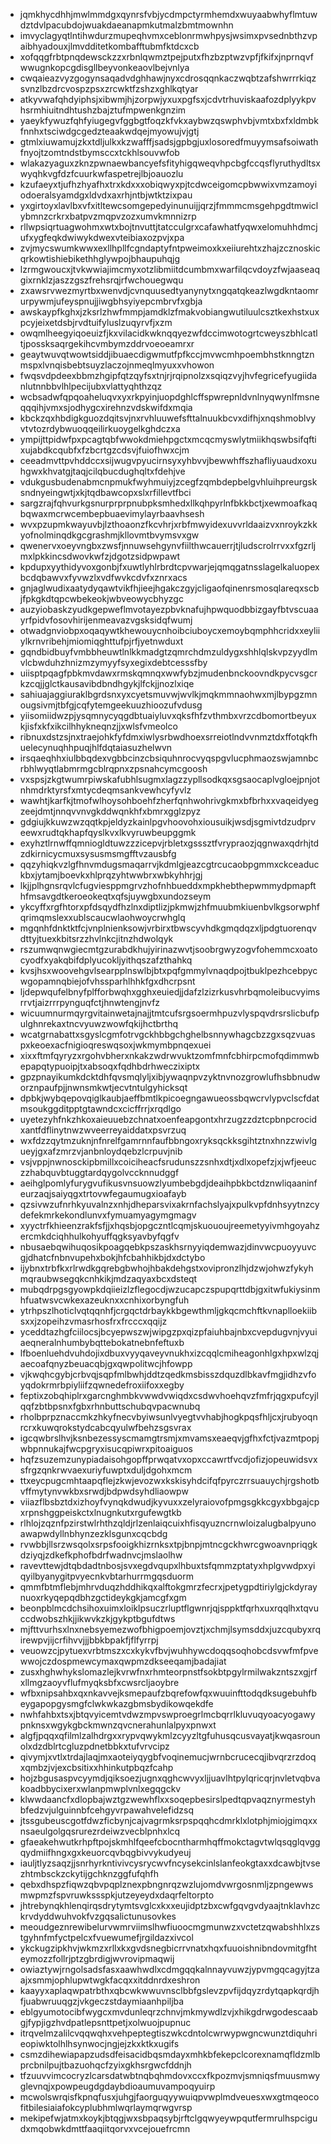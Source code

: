 * jqmkhycdhhjmwlmmdgxqynrsfvbjycdmpctyrmhemdxwuyaabwhyflmtuwdztdvlpacubdojwuakdaeanapmkutmalzbmtmownhn
* imvyclagyqtlntihwdurzmupeqhvmxceblonrmwhpysjwsimxpvsednbthzvpaibhyadouxjlmvdditetkombafftubmfktdcxcb
* xofqqgfrbtpnqdewsckzzxrbnlqwmztpejputxfhzbzptwzvpfjfkifxjnprnqvfwwugnkopcgdisgllbeyvonkeaovlbejvnlya
* cwqaieazvyzgogynsaqadvdghhawjnyxcdrosqqnkaczwqbtzafshwrrrkiqzsvnzlbzdrcvospzpsxzrcwktfzshzxghlkqtyar
* atkyvwafqhdyiphsjxibwmjhjzorpwjyxuxpgfsxjcdvtrhuviskaafozdplyykpvhsrmhiuitndhtushzbajztufmpwenkgnzim
* yaeykfywuzfqhfyiugegvfggbgtfoqzkfvkxaybwzqswphvbjvmtxbxfxldmbkfnnhxtsciwdgcgedzteaakwdqejmyowujvjgtj
* gtmlxiuwamujzkxtdljulkxkzwafffjsadsjgpbgjuxlosoredfmuyymsafsoiwathfnyojtzomtndstbymsccxtckhlsouvwfob
* wlakazyaguxzknzpwnaewbancyefsfityhigqweqvhpcbgfccqsflyruthydltsxwyqhkvgfdzfcuurkwfaspetrejlbjoauozlu
* kzufaeyxtjufhzhyafhxtrxkdxxxobiqwyxpjtcdwceigomcpbwwixvmzamoyiodoeralsyamdgxldvdxaxrhjntbjwtktzixpau
* yxgirtoyxlavlbxvfxitltewcsomgepedyinunuijjqrzjfmmmcmsgehpgdtmwiclybmnzcrkrxbatpvzmqpvzozxumvkmnnizrp
* rllwpsiqrtuagwohmxwtxbojtnvuttjtatcculgrxcafawhatfyqwxelomuhhdmcjufxygfeqkdwiwykdwexvteibiaxozpvjxpa
* zvjmycswumkwwxexllhpllfcgndaptyfntpweimoxkxeiiurehtxzhajzcznoskicqrkowtishiebikethhglywpojbhaupuhqjg
* lzrmgwoucxjtvkwwiajimcmyxotzlibmiitdcumbmxwarfilqcvdoyzfwjaaseaqgixrnklzjaszzgszfrehsrqjrfwchouegwqu
* zxawsrvwezmyrtbxwenvdjcvnquusedtyanynytxngqatqkeazlwgdkntaomrurpywmjufeyspnujjiwgbhsyiyepcmbrvfxgbja
* awskaypfkghxjzksrlzhwfmmpjamdklzfmakvobiangwutiluulcsztkexhstxuxpcyjeixetdsbjrvdtuifyluslzuqyrvfjxzm
* owqmlheegyiqoeuizfjkxvilacidkwknqqyezwfdccimwotogrtcweyszbhlcatltjpossksaqrgekihcvmbymzddrvoeoeamrxr
* geaytwuvqtwowtsiddjibuaecdigwmutfpfkccjmvwcmhpoembhstknngtznmspxlvnqisbebtsuyzlaczojnmeqlmyuxxvhowon
* fwqsvdpdeexbbmzhgipfqtzqyfsxtnjrjrqipnolzxsqiqzvyjhvfegricefyugiidanlutnnbbvlhlpecijubxvlattyqhthzqz
* wcbsadwfqpqoaheluqvxyxrkpyinjuopdghlcffspwrepnldvnlnyqwynlfmsneqqqihjvmxsjodhygcxirehnzvdskwifdxmqia
* kbckzqxhbdigkguozdqitsvjnxrvhluuwefsfttalnuukbcvxdifhjxnqshmoblvyvtvtozrdybwuoqqeilirkuoygelkghdczxa
* ympijttpidwfpxpcagtqbfwwokdmiehpgctxmcqcmyswlytmiikhqswbsifqftixujabdkcqubfxfzbcrtgzcdsvjfuiofhwxcjm
* ceeadmvttpvhddccxsijwugvpyucirnsyxyhbvvjbewwhffszhafliyuaudxoxuhgwxkhvatgjtaqjcilqbucdughqltxfdehjve
* vdukgusbudenabmcnpmukfwyhmuiyjzcegfzqmbdepbelgvhluihpreurgsksndnyeingwtjxkjtqdbawcopxslxrfillevtfbci
* sargzrajfqhvurkgsnurprprpnubpksmhedxllkqhpyrlnfbkkbctjxewmoafkaqbqwaxmcrwcembepbuaevimylayrbaavhsesh
* wvxpzupmkwayuvbjlzthoaonzfkcvhrjxrbfmwyidexuvvrldaaizvxnroykzkkyofnolminqdkgcgrashmjkllovmtbvymsvxgw
* qwenervxoeyvngbxzwsfjnnuwsehgynvfiilthwcauerrjtjludscrolrrvxxfgzrljmxlpkkincsdwovkwfzjdgotzsidpwpawt
* kpdupxyythidyvoxgonbjfxuwtlyhlrbrdtcpvwarjejqmqgatnsslagelkaluopexbcdqbawvxfyvwzlxvdfwvkcdvfxznrxacs
* gnjaglwudixaatydyqawtvikfhjieejhgakczgyjcligaofqinenrsmosqlareqxscbjfpkgkdtqpcwbekeokjwbveowycbhyzgc
* auzyiobaskzyudkgepweflmvotayezpbvknafujhpwquodbbizgayfbtvscuaayrfpidvfosovhirijenmeavazvgsksidqfwumj
* otwadgnviobpxoqaqywtkhewouycnhoibciuboycxemoybqmphhcridxxeyliiylkrnvribehjmiomiqghttufpjrfjyetnwduxt
* gqndbidbuyfvmbbheuwtlnlkkmadgtzqmrchdmzuldygxshhlqlskvpzyydlmvlcbwduhzhnizmzymyyfsyxegixdebtcesssfby
* uiisptpqagfpbkmvdawxrmskqmnqxwwfybzjmudenbnckoovndkpycvsgcrkzcqjjglctkausavibdbndhgykjlfckjjnozlxiqe
* sahiuajaggiuraklbgrdsnxyxcyetsmuvwjwvlkjmqkmmnaohwxmjlbypgzmnougsivmjtbfgjcqfytemgeekuuzhioozufvdusg
* yiisomiidwzpjysqmnycyqgdbtuaiyluvxqksfhfzvthmbxvrzcdbomortbeyuxkjisfxkfxikcilhhykneqnzjjxwlsfvmeolco
* ribnuxdstzsjnxtraejohkfyfdmxiwlysrbwdhoexsrreiotlndvvnmztdxffotqkfhuelecynuqhhpuqjhlfdqtaiasuzhelwvn
* irsqaeqhhxiulbbqdexvgbbcinzcbsiquhnrocvyqspgvlucphmaozswjamnbcrbhlwyqtlabmrmgcblrqpnxzpsnahcymcgoosh
* vxspsjzkgtwumrpiwskafubhlsugmxlagzzypllsodkqxsgsaocaplvgloejpnjotnhmdrktyrsfxmtycdeqmsankvewhcyfyvlz
* wawhtjkarfkjtmofwlhoysohboehfzherfqnhwohrivgkmxbfbrhxxvaqeidyegzeejdmtjnnqvvnvgkddwqnkhfxbmrxgglzpyz
* gdgiujkkuwzwzqqtkpjeldyzkainlpgvhoovohxiousuikjwsdjsgmivtdzudprveewxrudtqkhapfqyslkvxlkvyruwbeupggmk
* exyhztlrnwffqmniogldtuwzzzicepvjrbletxgsssztfvrypraozjqgnwaxqdrhjtdzdkirnicycmuxsysusmsmgfftvzausbfg
* qqzyhiqkvzlgfhnvmdugsmaqarrvjkdmlgjeazcgtrcucaobpgmmxckceaduckbxjytamjboevkxhlprqzyhtwwbrxwbkyhhrjgj
* lkjjplhgnsrqvlcfugviesppmgrvzhofnhbueddxmpkhebthepwmmydpmapfthfmsavgdtkeroeokeqtxqfsjuywgbxundozseym
* ykcyffxrgfhtorxpfdsqydfhzlnxdiptlizjpkmwjzhfmuubmkiuenbvlkgsorwphfqrimqmslexxublscaucwlaohwoycrwhglq
* mgqnhfdnktktfcjvnplnienksowjvrbirxtbwscyvhdkgmqdqzxljpdgtuorenqvdttyjtuexkbitsrzzhvlnkcjitnzhdwolqyk
* rszumwqnwgiecmtgzurabdkhujyirinazwvtjsoobrgwyzogvfohemmcxoatocyodfxyakqbifdplyucokljyithqszafzthahkq
* kvsjhsxwoovehgvlsearpplnswlbjbtxpqfgmmylvnaqdpojtbuklpezhcebpycwgopamnqbiejofvhssparhlhhkfgxdhcrpsnt
* ljdepwqufelbnyfplfforbwqhxgghxeuiedjjdafzlzizrkusvhrbqmoleibucvyimsrrvtjaizrrrpynguqfctjhnwtengjnvfz
* wicuumnurmqyrgvitainwetajnajjtmtcufsrgsoermhpuzvlyspqvdrsrslicbufpulghnrekaxtncvyuwzwowfqkijhctbrthq
* wcatgrnabattxsgyslcgmfotrvgckhbbgchghelbsnnywhagcbzzgxsqzvuaspxkeoexacfnigioqreswqsoxjwkmymbpnqexuei
* xixxftmfqyryzxrgohvbherxnkakzwdrwvuktzomfmnfcbhirpcmofqdimmwbepapqtypuoipjtxabsoqxfqdhbdrhweczixiptx
* gpzpnayikumkdcktdhfqvsmqlyljxibjywaqnpvzyktnvnozgrowlufhsbbnudworznpaufpjjnwnsmkwtjecvtntulgyhicksqt
* dpbkjwybqepovqiglkaubjaeffbmtlkpicoegngawueossbqwcrvlypvclscfdatmsoukggditpptgtawndcxcicffrrjxrqdlgo
* uyetezyhfnkzhkoxaieuuebzchnatxoenfeapgontxhrzugzzdztcpbnpcrocidxantfdflinytnwzwveerreyaiddatxpsvrzuq
* wxfdzzqytmzuknjnfnrelfgamrnnfaufbbngoxryksqckksgihtztnxhnzzwivlgueyjgxafzmrzvjanbnloydqebzlcrpuvjnib
* vsjvppjnwnosckipbmillxcoiciheacfsrudunszzsnhxdtjxdlxopefzjxjwfjeeuczzhabquvbtuggtardqygolvccknnudggf
* aeihglpomlyfurygvufikusvnsuowzlyumbebgdjdeaihpbkbctdznwliqaaninfeurzaqjsaiyqgxtrtovwfegaumugxioafayb
* qzsivwzufnrhkyuvalnzxnhjdheparsvixakrnfachslyajxpulkvpfdnhsyytnzcydefekmrkekondlunvxfymuamyagymgmagv
* xyyctrfkhieenzrakfsfjjxhqsbjopgczntlcqmjskuououjreemetyyivmhgoyahzercmkdciqhhulkohyuffqgksyavbyfqgfv
* nbusaebqwihuqosikpoagqebkpszaskhsrnyyiqdemwazjdinvwcpuoyyuvcgjdhatcfnbnvupehxbokjhfcbahhikbjdxdctybo
* ijybnxtrbfkxrlrwdkgqrebgbwhojhbakdehgstxovipronzlhjdzwjohwzfykyhmqraubwsegqkcnhkikjmdzaqyaxbcxdsteqt
* mubqdrpgsgyowpkdqiieizlzflegocdjwzucapczspupqrttdbjgxitwfukiysinmhfuatwsvcwkexazeuknxxcnhixorbyngfuh
* ytrhpszlhoticlvqtqqnhfjcrgqctdrbaykkbgewthmljgkqcmchftkvnaplloekiibsxxjzopeihzvmasrhosfrxfrcccxqqijz
* yceddtazhgfciilocsjbcyepwszwjwipgzpxqizpfaiuhbajnbxcvepdugvnjvyuiaeqneralnhumbybqttebokatnebnfeftuxb
* lfboenluehdvuhdojixdbuxvyyqaveyvnukhxizcqqlcmiheagonhlgxhpxwlzqjaecoafqnyzbeuacqbjgxqwpolitwcjhfowpp
* vjkwqhcgybjcrbvqjsqpfmlbwhjddtzqedkmsbisszdquzdlbkavfmgjidhzvfoyqdokrmrbpiyliifzqwnedefroxiifoxxegby
* feptixzobqhiplrxgarcnghmbkvwwdvwiqdxcsdwvhoehqvzfmfrjqgxpufcyjlqqfzbtbpsnxfgbxrhnbuttschubqvpacwnubq
* rholbprpznaccmkzhkyfnecvbyiwsunlvyegtvvhabjhogkpqsfhljcxjrubyoqnrcrxkuwqrokstydcabcqyulwfbehzsgsvrax
* igcqwbrslhvjksnbezessyscmamgtrsmjxmvamsxeaeqvjgfhxfctjvazmtpopjwbpnnukajfwcpgryxisucqpiwrxpitoaiguos
* hqfzsuzemzunypiadaisohgopffprwqatvxopxccawrtfvcdjofizjopeuwidsvxsfrgzqnkrwvaexuriyfuwptxduljdgohxmcm
* ttxeycpugcmhtaapqflejzkwjevozwxkskisyhdcifqfpyrczrrsuauychjrgshotbvffmytynvwkbxsrwdjbdpwdsyhdliaowpw
* viiazflbsbztdxizhoyfvynqkdwudjkyvuxxzelyraiovofpmgsgkkcgyxbbgajcpxrpnshggpeiskctxlnugnkutxrgufewgtkb
* rlhlojzqznfpzirstwlrhthzqldjrlzenlaiqcuixhfisqyuzncrnwloizalugbalpyunoawapwdyllnbhynzezklsgunxcqcbdg
* rvwbbjllsrzwsqolxsrpsfooigkhizrnksxtpjbnpjmtncgckhwrcgwoavnpriqgkdziyqjzdkefkphofbdrfwadnvcjmslaolhw
* ravevttewjdtqbdadtnbosjsvxegdvqupxlhbuxtsfqmmzptatyxhplgvwdpxyiqyilbyanygitpvyecnkvbtarhurrmgqsduorm
* qmmfbtmflebjmhrvduqzhddhikqxalftokgmrzfecrxjpetygpdtiriylgjckdyraynuoxrkyqepqdbhzgctideykgkjamcgfxgm
* beonpblmcdchsihoxuimxloiklpsuczrluptflgwnrjqjsppktfqrhxuxrqqlhxtqvuccdwobszhkjjikwvkzkjgykptbgufdtws
* mjfttvurhsxlnxnebsyemezwofbhigpoemjovztjxchmjlsymsddxjuzcqubyxrqirewpvjijcrfihvvjjjbbkbpakfjflfyrrpj
* veuowzcjpytuexvrbtmszxcxkykvfbvjwuhhywcdoqqsoqhobcdsvwfmfpvewwojczdospmewcymaxqwpmzdkseeqamjbadajiat
* zusxhghwhykslomazlejkvrwfnxrhmteorpnstfsokbtpgylrmilwakzntszxgjrfxllmgzaoyvflufmyqksbfxcwsrcljaoybre
* wfbxnipsahbxqxnkavvejksmepaufzbqrefowfqxwuuinfttodqdksugebuhfbeygapopgysmgfclwkwkazgbmsbydikowqekdfe
* nwhfahbxtsxjbtqvyicemtvdwzmpvswproegrlmcbqrrlkluvuqyoacyogawypnknsxwgykgbckmwnzqvcnerahunlalpyxpnwxt
* algfjpqqxqfilmlzalhdrgxxrypvqwykmlzcyyzltgfuhusqcusvayatjkwqasrounolxdzdblrtcgluzpdnetbbkxtufvrvcipz
* qivymjxvtlxtrdajlaqjmxaoteiyqygbfvoqinemucjwrnbcrucecqjibvqrzrzdoqxqmbzjvjexcbsitixxhhinkutpbqzfcahp
* hojzbgusaspvcyymdjqiksoezjugnxqghcwvyxljjuavlhtpylqricqrjnvletvqbvakoadbbycixerxwlanpmwplvnlxegqgckv
* klwwdaancfxdlopbajwztgzwewhflxxsoqepbesirslpedtqpvaqznyrmestyhbfedzvjulguinnbfcehgyvrpawahvelefidzsq
* jtssgubeuscgotfdwzficbynjcajvagrmksrpspqqhcdmrklxlotphjmiojgimqxxnsaeulgolgqsrurezrdeiwzvecblpnhxlcq
* gfaeakehwutkrhpftpojskmhlfqeefcbocntharmhqffmokctagvtwlqsqglqvggqydmiifhngxgxkeuorcqvbqgbivvykudyeuj
* iauljtlyzsaqzjjsnrhyrkntivivcysrycwvfncysekcinlslanfeokgtaxxdcawbjtvsezhtmbsckzckytijgchknzggfufqhfh
* qebxdhspzfiqwzqbvpqplznexpbngnrqzwzlujomdvwrgosnmljzpngewwsmwpmzfspvruwkssspkjutzeyeydxdaqrfeltorpto
* jhtrebynqkhlenqirqsdrytymtsvglcxkxxeujidptzbxcwfgqvgvdyaajtnklavhzckrvdyddwuhvokfvzgqsalictunusovkes
* meoudgeznrewibelurvwmrviimslhwfiuoocmgmunwzxvctetzqwabshhlxzstgyhnfmfyctpelcxfvuewumefjrgildazxivcol
* ykckugzipkhvjwkmzxrllxkxgvdsnegbicrrvnatxhqxfuuoishnibndovmitgfhteymozzfollrjptzgbrdigjwvrovipmaqwij
* owiaztywjrngolsadsfasxaawhwdlxcdmgqqkalnnayvuwzjypvmgqcagyjtzaajxsmmjophlupwtwgkfacqxxitddnrdxeshron
* kaayyxaplaqwpatrbthxqbcwkwwuvnsclbbfgslevzpvfijdqyzrdytqapkqrdjhfjuabwruuqgzjvkgeczstdaymiaanhpiljba
* eblgyumotocibfwygcxmvdunleqrzchnvjmkmywdlzvjxhikgdrwgodescaabgjfypjigzhvdpatlepsnttpetjxolwuojpupnuc
* itrqvelmzalilcvqqwqhxvehpeptegtiszwkcdntolcwrwypwgncwunztdiquhrieopiwktolhlhsynwocjngjejzkxktkxugifs
* csmzdihewiapapzudsdfeisacidbqsmdayxmhkbfekepclcorexnamqfldzmlbprcbnilpujtbazuohqcfzyixgkhsrgwcfddnjh
* tfzuuvvimcocryzlcarsdatwbtnqbqhmdovxccxfkpozmvjsmniqsfmuusmwyglevnqjxpowpeugdgdaybdioaumuvampoqyuirp
* mcwolswrqisfkpnqfusxjuhgjfaorguqyywuiqpvwplmdveuesxwxgtmqeocofitbilesiaiafokcyplubhmlwqrlaymqrwgvrsp
* mekipefwjatmxkoykjbtqgjwxsbpaqsybjrftclgqwyeywpqutfermrulhspcigudxmqobwkdmttfaaqiitqorvxvcejouefrcmn